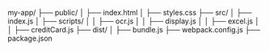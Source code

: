 my-app/
├── public/
│   ├── index.html
│   ├── styles.css
├── src/
│   ├── index.js
│   ├── scripts/
│   │   ├── ocr.js
│   │   ├── display.js
│   │   ├── excel.js
│   │   ├── creditCard.js
├── dist/
│   ├── bundle.js
├── webpack.config.js
├── package.json
